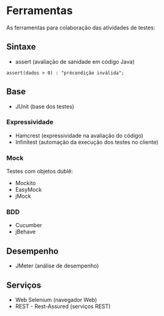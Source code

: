 # Ferramentas
As ferramentas para colaboração das atividades de testes:

## Sintaxe
* assert (avaliação de sanidade em código Java)

```
assert(dados > 0) : "précondição inválida";
```

## Base
* JUnit (base dos testes)

### Expressividade
* Hamcrest (expressividade na avaliação do código)
* Infinitest (automação da execução dos testes no cliente)

### Mock
Testes com objetos dublê:
* Mockito
* EasyMock
* jMock

### BDD
* Cucumber
* jBehave

## Desempenho
* JMeter (análise de desempenho)

## Serviços
* Web Selenium (navegador Web)
* REST - Rest-Assured (serviços REST)
